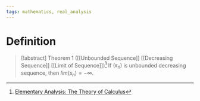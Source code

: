 ```yaml
---
tags: mathematics, real_analysis
---
```


# Definition

> [!abstract] Theorem 1 ([[Unbounded Sequence]] [[Decreasing Sequence]] [[Limit of Sequence]])[^1]
> If $(s_n)$ is unbounded decreasing sequence, then $lim(s_n) = -\infty$.

[^1]: [Elementary Analysis: The Theory of Calculus](zotero://open-pdf/library/items/GUY2WR3V?page=71)